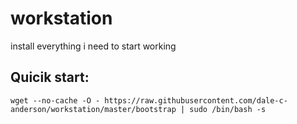 # workstation
install everything i need to start working


## Quicik start:
```
wget --no-cache -O - https://raw.githubusercontent.com/dale-c-anderson/workstation/master/bootstrap | sudo /bin/bash -s
```
